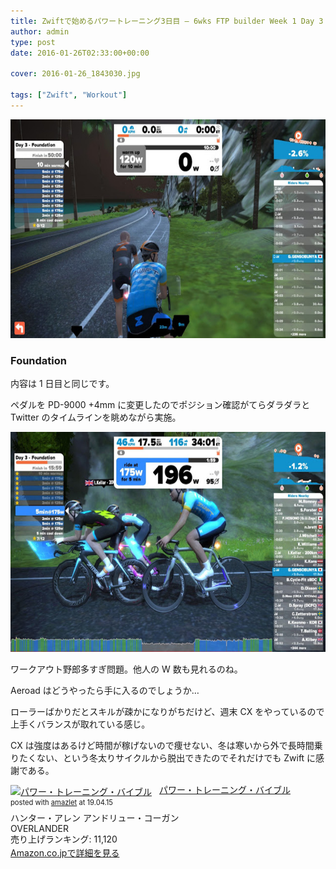 ```yaml
---
title: Zwiftで始めるパワートレーニング3日目 – 6wks FTP builder Week 1 Day 3
author: admin
type: post
date: 2016-01-26T02:33:00+00:00

cover: 2016-01-26_1843030.jpg

tags: ["Zwift", "Workout"]
---
```


<div class="separator" style="clear: both; text-align: center;">
  <img border="0" height="350" src="./2016-01-26_1843030.jpg" width="640" />
</div>

### Foundation

内容は 1 日目と同じです。

ペダルを PD-9000 +4mm に変更したのでポジション確認がてらダラダラと Twitter のタイムラインを眺めながら実施。

<div class="separator" style="clear: both; text-align: center;">
  <img border="0" height="352" src="./2016-01-26_1920052.jpg" width="640" />
</div>

ワークアウト野郎多すぎ問題。他人の W 数も見れるのね。

Aeroad はどうやったら手に入るのでしょうか…

ローラーばかりだとスキルが疎かになりがちだけど、週末 CX をやっているので上手くバランスが取れている感じ。

CX は強度はあるけど時間が稼げないので痩せない、冬は寒いから外で長時間乗りたくない、という冬太りサイクルから脱出できたのでそれだけでも Zwift に感謝である。

<div class="amazlet-box" style="margin-bottom:0px;"><div class="amazlet-image" style="float:left;margin:0px 12px 1px 0px;"><a href="http://www.amazon.co.jp/exec/obidos/ASIN/490531500X/gensobunya-22/ref=nosim/" name="amazletlink" target="_blank"><img src="https://images-fe.ssl-images-amazon.com/images/I/41D54LlaK3L._SL160_.jpg" alt="パワー・トレーニング・バイブル" style="border: none;" /></a></div><div class="amazlet-info" style="line-height:120%; margin-bottom: 10px"><div class="amazlet-name" style="margin-bottom:10px;line-height:120%"><a href="http://www.amazon.co.jp/exec/obidos/ASIN/490531500X/gensobunya-22/ref=nosim/" name="amazletlink" target="_blank">パワー・トレーニング・バイブル</a><div class="amazlet-powered-date" style="font-size:80%;margin-top:5px;line-height:120%">posted with <a href="http://www.amazlet.com/" title="amazlet" target="_blank">amazlet</a> at 19.04.15</div></div><div class="amazlet-detail">ハンター・アレン アンドリュー・コーガン <br />OVERLANDER <br />売り上げランキング: 11,120<br /></div><div class="amazlet-sub-info" style="float: left;"><div class="amazlet-link" style="margin-top: 5px"><a href="http://www.amazon.co.jp/exec/obidos/ASIN/490531500X/gensobunya-22/ref=nosim/" name="amazletlink" target="_blank">Amazon.co.jpで詳細を見る</a></div></div></div><div class="amazlet-footer" style="clear: left"></div></div>
